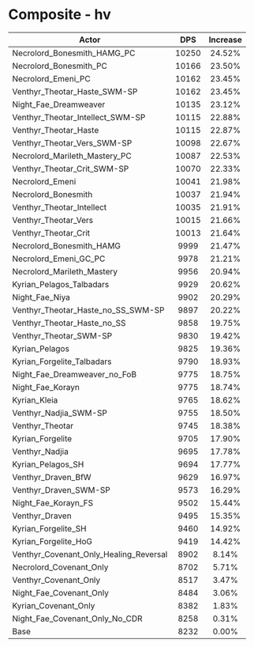 # Composite - hv
| Actor | DPS | Increase |
|---|:---:|:---:|
|Necrolord_Bonesmith_HAMG_PC|10250|24.52%|
|Necrolord_Bonesmith_PC|10166|23.50%|
|Necrolord_Emeni_PC|10162|23.45%|
|Venthyr_Theotar_Haste_SWM-SP|10162|23.45%|
|Night_Fae_Dreamweaver|10135|23.12%|
|Venthyr_Theotar_Intellect_SWM-SP|10115|22.88%|
|Venthyr_Theotar_Haste|10115|22.87%|
|Venthyr_Theotar_Vers_SWM-SP|10098|22.67%|
|Necrolord_Marileth_Mastery_PC|10087|22.53%|
|Venthyr_Theotar_Crit_SWM-SP|10070|22.33%|
|Necrolord_Emeni|10041|21.98%|
|Necrolord_Bonesmith|10037|21.94%|
|Venthyr_Theotar_Intellect|10035|21.91%|
|Venthyr_Theotar_Vers|10015|21.66%|
|Venthyr_Theotar_Crit|10013|21.64%|
|Necrolord_Bonesmith_HAMG|9999|21.47%|
|Necrolord_Emeni_GC_PC|9978|21.21%|
|Necrolord_Marileth_Mastery|9956|20.94%|
|Kyrian_Pelagos_Talbadars|9929|20.62%|
|Night_Fae_Niya|9902|20.29%|
|Venthyr_Theotar_Haste_no_SS_SWM-SP|9897|20.22%|
|Venthyr_Theotar_Haste_no_SS|9858|19.75%|
|Venthyr_Theotar_SWM-SP|9830|19.42%|
|Kyrian_Pelagos|9825|19.36%|
|Kyrian_Forgelite_Talbadars|9790|18.93%|
|Night_Fae_Dreamweaver_no_FoB|9775|18.75%|
|Night_Fae_Korayn|9775|18.74%|
|Kyrian_Kleia|9765|18.62%|
|Venthyr_Nadjia_SWM-SP|9755|18.50%|
|Venthyr_Theotar|9745|18.38%|
|Kyrian_Forgelite|9705|17.90%|
|Venthyr_Nadjia|9695|17.78%|
|Kyrian_Pelagos_SH|9694|17.77%|
|Venthyr_Draven_BfW|9629|16.97%|
|Venthyr_Draven_SWM-SP|9573|16.29%|
|Night_Fae_Korayn_FS|9502|15.44%|
|Venthyr_Draven|9495|15.35%|
|Kyrian_Forgelite_SH|9460|14.92%|
|Kyrian_Forgelite_HoG|9419|14.42%|
|Venthyr_Covenant_Only_Healing_Reversal|8902|8.14%|
|Necrolord_Covenant_Only|8702|5.71%|
|Venthyr_Covenant_Only|8517|3.47%|
|Night_Fae_Covenant_Only|8484|3.06%|
|Kyrian_Covenant_Only|8382|1.83%|
|Night_Fae_Covenant_Only_No_CDR|8258|0.31%|
|Base|8232|0.00%|
